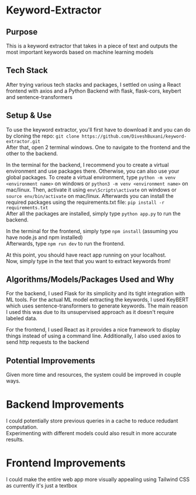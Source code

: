 # Keyword-Extractor
## Purpose
This is a keyword extractor that takes in a piece of text and outputs the most important keywords based on machine learning models

## Tech Stack
After trying various tech stacks and packages, I settled on using a React frontend with axios and a Python Backend with flask, flask-cors, keybert and sentence-transformers  

## Setup & Use
To use the keyword extractor, you'll first have to download it and you can do by cloning the repo: `git clone https://github.com/DiveshBuxani/keyword-extractor.git`  
After that, open 2 terminal windows. One to navigate to the frontend and the other to the backend.  

In the terminal for the backend, I recommend you to create a virtual environment and use packages there. Otherwise, you can also use your global packages. 
To create a virtual environment, type `python -m venv <environment name>` on windows or `python3 -m venv <environment name>` on mac/linux.
Then, activate it using `env\Scripts\activate` on windows or `source env/bin/activate` on mac/linux.
Afterwards you can install the required packages using the requirements.txt file: `pip install -r requirements.txt`  
After all the packages are installed, simply type `python app.py` to run the backend.

In the terminal for the frontend, simply type `npm install` (assuming you have node.js and npm installed)  
Afterwards, type `npm run dev` to run the frontend.  

At this point, you should have react app running on your localhost.  
Now, simply type in the text that you want to extract keywords from!

## Algorithms/Models/Packages Used and Why
For the backend, I used Flask for its simplicity and its tight integration with ML tools. For the actual ML model extracting the keywords, I used KeyBERT which uses sentence-transformers to generate keywords. The main reason I used this was due to its unsupervised approach as it doesn't require labeled data.  

For the frontend, I used React as it provides a nice framework to display things instead of using a command line. Additionally, I also used axios to send http requests to the backend

## Potential Improvements
Given more time and resources, the system could be improved in couple ways.  
# Backend Improvements
I could potentially store previous queries in a cache to reduce redudant computation.  
Experimenting with different models could also result in more accurate results. 


# Frontend Improvements
I could make the entire web app more visually appealing using Tailwind CSS as currently it's just a textbox




